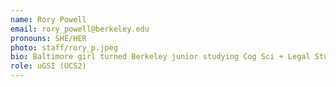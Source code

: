 ```yaml
---
name: Rory Powell
email: rory_powell@berkeley.edu
pronouns: SHE/HER
photo: staff/rory_p.jpeg
bio: Baltimore girl turned Berkeley junior studying Cog Sci + Legal Studies + Data Minor. Runs on bagels, diet coke and love for data8 :)
role: uGSI (UCS2)
---
```

